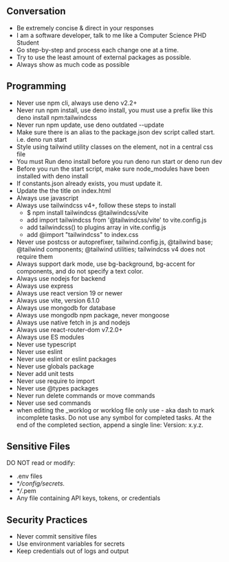 ## Conversation
- Be extremely concise & direct in your responses
- I am a software developer, talk to me like a Computer Science PHD Student
- Go step-by-step and process each change one at a time. 
- Try to use the least amount of external packages as possible. 
- Always show as much code as possible

## Programming
- Never use npm cli, always use deno v2.2+
- Never run npm install, use deno install, you must use a prefix like this deno install npm:tailwindcss
- Never run npm update, use deno outdated --update 
- Make sure there is an alias to the package.json dev script called start. i.e. deno run start
- Style using tailwind utility classes on the element, not in a central css file
- You must Run deno install before you run deno run start or deno run dev
- Before you run the start script, make sure node_modules have been installed with deno install
- If constants.json already exists, you must update it. 
- Update the the title on index.html
- Always use javascript
- Always use tailwindcss v4+, follow these steps to install
    - $ npm install tailwindcss @tailwindcss/vite
    - add import tailwindcss from '@tailwindcss/vite' to vite.config.js
    - add tailwindcss() to plugins array in vite.config.js
    - add @import "tailwindcss" to index.css
- Never use postcss or autoprefixer, tailwind.config.js, @tailwind base; @tailwind components; @tailwind utilities; tailwindcss v4 does not require them
- Always support dark mode, use bg-background, bg-accent for components, and do not specify a text color.
- Always use nodejs for backend
- Always use express
- Always use react version 19 or newer
- Always use vite, version 6.1.0 
- Always use mongodb for database
- Always use mongodb npm package, never mongoose
- Always use native fetch in js and nodejs
- Always use react-router-dom v7.2.0+
- Always use ES modules
- Never use typescript
- Never use eslint
- Never use eslint or eslint packages
- Never use globals package
- Never add unit tests
- Never use require to import
- Never use @types packages
- Never run delete commands or move commands
- Never use sed commands
- when editing the _worklog or worklog file only use - aka dash to mark incomplete tasks. Do not use any symbol for completed tasks. At the end of the completed section, append a single line: Version: x.y.z. 


## Sensitive Files
DO NOT read or modify:
-   .env files
-   \*_/config/secrets._
-   \*_/_.pem
-   Any file containing API keys, tokens, or credentials
## Security Practices
-   Never commit sensitive files
-   Use environment variables for secrets
-   Keep credentials out of logs and output

